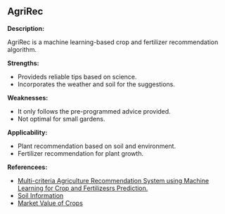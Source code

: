 ## AgriRec

**Description:**

AgriRec is a machine learning-based crop and fertilizer recommendation algorithm.

**Strengths:**
- Provideds reliable tips based on science.
- Incorporates the weather and soil for the suggestions.

**Weaknesses:**
- It only follows the pre-programmed advice provided.
- Not optimal for small gardens.

**Applicability:**
- Plant recommendation based on soil and environment.
- Fertilizer recommendation for plant growth.


**Referencees:**
- [Multi-criteria Agriculture Recommendation System using
Machine Learning for Crop and Fertilizesrs Prediction.](https://pdfs.semanticscholar.org/3d7d/1a1a88758e686e046cb1ac361f60eebd8c2d.pdf)
- [Soil Information](https:/soilhealth.dac.gov.in/)
- [Market Value of Crops](https://farmer.gov.in/mspstatements.aspx)
